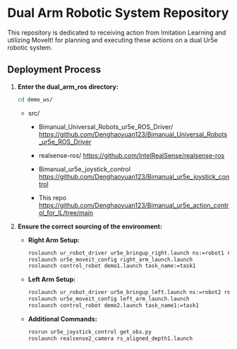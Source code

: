 
# Dual Arm Robotic System Repository
This repository is dedicated to receiving action from Imitation Learning and utilizing MoveIt! for planning and executing these actions on a dual Ur5e robotic system.

## Deployment Process

1. **Enter the dual_arm_ros directory:**
   ```bash
   cd demo_ws/
   ```
   - src/
      - Bimanual_Universal_Robots_ur5e_ROS_Driver/
        https://github.com/Denghaoyuan123/Bimanual_Universal_Robots_ur5e_ROS_Driver

      - realsense-ros/
        https://github.com/IntelRealSense/realsense-ros

      - Bimanual_ur5e_joystick_control
        https://github.com/Denghaoyuan123/Bimanual_ur5e_joystick_control

      - This repo
        https://github.com/Denghaoyuan123/Bimanual_ur5e_action_control_for_IL/tree/main

2. **Ensure the correct sourcing of the environment:**
   - **Right Arm Setup:**
     ```bash
     roslaunch ur_robot_driver ur5e_bringup_right.launch ns:=robot1 robot_ip:=xxx reverse_port:=50001 script_sender_port:=50002 trajectory_port:=50003 script_command_port:=50004
     roslaunch ur5e_moveit_config right_arm_launch.launch
     roslaunch control_robot demo1.launch task_name:=task1
     ```

   - **Left Arm Setup:**
     ```bash
     roslaunch ur_robot_driver ur5e_bringup_left.launch ns:=robot2 robot_ip:=xxx reverse_port:=50011 script_sender_port:=50012 trajectory_port:=50013 script_command_port:=50014
     roslaunch ur5e_moveit_config left_arm_launch.launch
     roslaunch control_robot demo2.launch task_name1:=task1
     ```

   - **Additional Commands:**
     ```bash
     rosrun ur5e_joystick_control get_obs.py
     roslaunch realsense2_camera rs_aligned_depth1.launch
